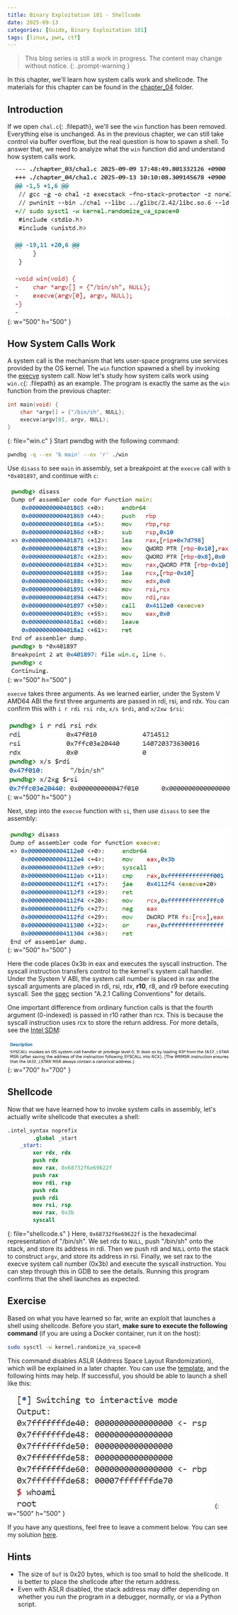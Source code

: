 ```yaml
---
title: Binary Exploitation 101 - Shellcode
date: 2025-09-13
categories: [Guide, Binary Exploitation 101]
tags: [linux, pwn, ctf]
---
```


> This blog series is still a work in progress. The content may change without notice.
{: .prompt-warning }

In this chapter, we'll learn how system calls work and shellcode. The materials for this chapter can be found in the [chapter_04](https://github.com/r1ru/binary-exploitation-101/tree/main/chapter_04) folder.

## Introduction
If we open `chal.c`{: .filepath}, we'll see the `win` function has been removed. Everything else is unchanged. As in the previous chapter, we can still take control via buffer overflow, but the real question is how to spawn a shell. To answer that, we need to analyze what the `win` function did and understand how system calls work.

![](/assets/img/posts/2025-09-13-12/0.jpg){: w="500" h="500" }

## How System Calls Work
A system call is the mechanism that lets user-space programs use services provided by the OS kernel. The `win` function spawned a shell by invoking the [execve](https://man7.org/linux/man-pages/man2/execve.2.html) system call. Now let's study how system calls work using `win.c`{: .filepath} as an example. The program is exactly the same as the `win` function from the previous chapter:
```c
int main(void) {
    char *argv[] = {"/bin/sh", NULL};
    execve(argv[0], argv, NULL);
}
```
{: file="win.c" }
Start pwndbg with the following command:
```bash
pwndbg -q --ex 'b main' --ex 'r' ./win
```
Use `disass` to see `main` in assembly, set a breakpoint at the `execve` call with `b *0x401897`, and continue with `c`:

![](/assets/img/posts/2025-09-13-12/1.jpg){: w="500" h="500" }

`execve` takes three arguments. As we learned earlier, under the System V AMD64 ABI the first three arguments are passed in rdi, rsi, and rdx. You can confirm this with `i r rdi rsi rdx`, `x/s $rdi`, and `x/2xw $rsi`:

![](/assets/img/posts/2025-09-13-12/2.jpg){: w="500" h="500" }

Next, step into the `execve` function with `si`, then use `disass` to see the assembly:

![](/assets/img/posts/2025-09-13-12/3.jpg){: w="500" h="500" }

Here the code places 0x3b in eax and executes the syscall instruction. The syscall instruction transfers control to the kernel's system call handler. Under the System V ABI, the system call number is placed in rax and the syscall arguments are placed in rdi, rsi, rdx, **r10**, r8, and r9 before executing syscall. See the [spec](https://gitlab.com/x86-psABIs/x86-64-ABI) section "A.2.1 Calling Conventions" for details.

One important difference from ordinary function calls is that the fourth argument (0-indexed) is passed in r10 rather than rcx. This is because the syscall instruction uses rcx to store the return address. For more details, see the [Intel SDM](https://www.intel.com/content/www/us/en/developer/articles/technical/intel-sdm.html):

![](/assets/img/posts/2025-09-13-12/4.jpg){: w="700" h="700" }

## Shellcode
Now that we have learned how to invoke system calls in assembly, let's actually write shellcode that executes a shell:
```nasm
.intel_syntax noprefix
        .global _start
    _start:
        xor rdx, rdx
        push rdx
        mov rax, 0x68732f6e69622f
        push rax 
        mov rdi, rsp
        push rdx
        push rdi 
        mov rsi, rsp 
        mov rax, 0x3b
        syscall
```
{: file="shellcode.s" }
Here, `0x68732f6e69622f` is the hexadecimal representation of "/bin/sh". We set rdx to `NULL`, push "/bin/sh" onto the stack, and store its address in rdi. Then we push rdi and `NULL` onto the stack to construct `argv`, and store its address in rsi. Finally, we set rax to the execve system call number (0x3b) and execute the syscall instruction. You can step through this in GDB to see the details. Running this program confirms that the shell launches as expected.

## Exercise
Based on what you have learned so far, write an exploit that launches a shell using shellcode. Before you start, **make sure to execute the following command** (if you are using a Docker container, run it on the host):
```bash
sudo sysctl -w kernel.randomize_va_space=0
```
This command disables ASLR (Address Space Layout Randomization), which will be explained in a later chapter. You can use the [template](https://github.com/r1ru/binary-exploitation-101/blob/main/exploit_template.py), and the following hints may help. If successful, you should be able to launch a shell like this:

![](/assets/img/posts/2025-09-13-12/5.jpg){: w="500" h="500" }

If you have any questions, feel free to leave a comment below. You can see my solution [here](https://github.com/r1ru/binary-exploitation-101/blob/main/chapter_04/solution.py).

## Hints
- The size of `buf` is 0x20 bytes, which is too small to hold the shellcode. It is better to place the shellcode after the return address.
- Even with ASLR disabled, the stack address may differ depending on whether you run the program in a debugger, normally, or via a Python script.